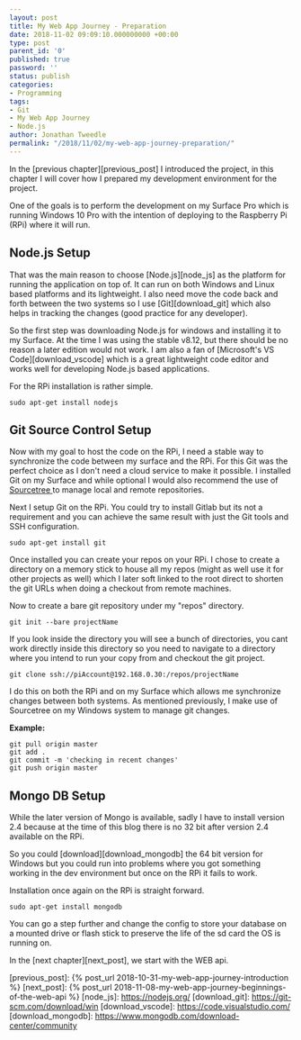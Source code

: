 ```yaml
---
layout: post
title: My Web App Journey - Preparation
date: 2018-11-02 09:09:10.000000000 +00:00
type: post
parent_id: '0'
published: true
password: ''
status: publish
categories:
- Programming
tags:
- Git
- My Web App Journey
- Node.js
author: Jonathan Tweedle
permalink: "/2018/11/02/my-web-app-journey-preparation/"
---
```

In the [previous chapter][previous_post] I introduced the project, in this chapter I will cover how I prepared my development environment for the project.

One of the goals is to perform the development on my Surface Pro which is running Windows 10 Pro with the intention of deploying to the Raspberry Pi (RPi) where it will run.

## Node.js Setup

That was the main reason to choose [Node.js][node_js] as the platform for running the application on top of. It can run on both Windows and Linux based platforms and its lightweight. I also need move the code back and forth between the two systems so I use [Git][download_git] which also helps in tracking the changes (good practice for any developer).

So the first step was downloading Node.js for windows and installing it to my Surface. At the time I was using the stable v8.12, but there should be no reason a later edition would not work. I am also a fan of [Microsoft's VS Code][download_vscode] which is a great lightweight code editor and works well for developing Node.js based applications.

For the RPi installation is rather simple.

```
sudo apt-get install nodejs
```

## Git Source Control Setup

Now with my goal to host the code on the RPi, I need a stable way to synchronize the code between my surface and the RPi. For this Git was the perfect choice as I don't need a cloud service to make it possible. I installed Git on my Surface and while optional I would also recommend the use of <a href="https://confluence.atlassian.com/get-started-with-sourcetree">Sourcetree </a>to manage local and remote repositories.

Next I setup Git on the RPi. You could try to install Gitlab but its not a requirement and you can achieve the same result with just the Git tools and SSH configuration.

```
sudo apt-get install git
```

Once installed you can create your repos on your RPi. I chose to create a directory on a memory stick to house all my repos (might as well use it for other projects as well) which I later soft linked to the root direct to shorten the git URLs when doing a checkout from remote machines.

Now to create a bare git repository under my "repos" directory.

```
git init --bare projectName
```

If you look inside the directory you will see a bunch of directories, you cant work directly inside this directory so you need to navigate to a directory where you intend to run your copy from and checkout the git project.

```
git clone ssh://piAccount@192.168.0.30:/repos/projectName
```

I do this on both the RPi and on my Surface which allows me synchronize changes between both systems. As mentioned previously, I make use of Sourcetree on my Windows system to manage git changes.

**Example:**
```
git pull origin master
git add .
git commit -m 'checking in recent changes'
git push origin master
```

## Mongo DB Setup

While the later version of Mongo is available, sadly I have to install version 2.4 because at the time of this blog there is no 32 bit after version 2.4 available on the RPi.

So you could [download][download_mongodb] the 64 bit version for Windows but you could run into problems where you got something working in the dev environment but once on the RPi it fails to work.

Installation once again on the RPi is straight forward.

```
sudo apt-get install mongodb
```

You can go a step further and change the config to store your database on a mounted drive or flash stick to preserve the life of the sd card the OS is running on.

In the [next chapter][next_post], we start with the WEB api.

[previous_post]: {% post_url 2018-10-31-my-web-app-journey-introduction %}
[next_post]: {% post_url 2018-11-08-my-web-app-journey-beginnings-of-the-web-api %}
[node_js]: https://nodejs.org/
[download_git]: https://git-scm.com/download/win
[download_vscode]: https://code.visualstudio.com/
[download_mongodb]: https://www.mongodb.com/download-center/community